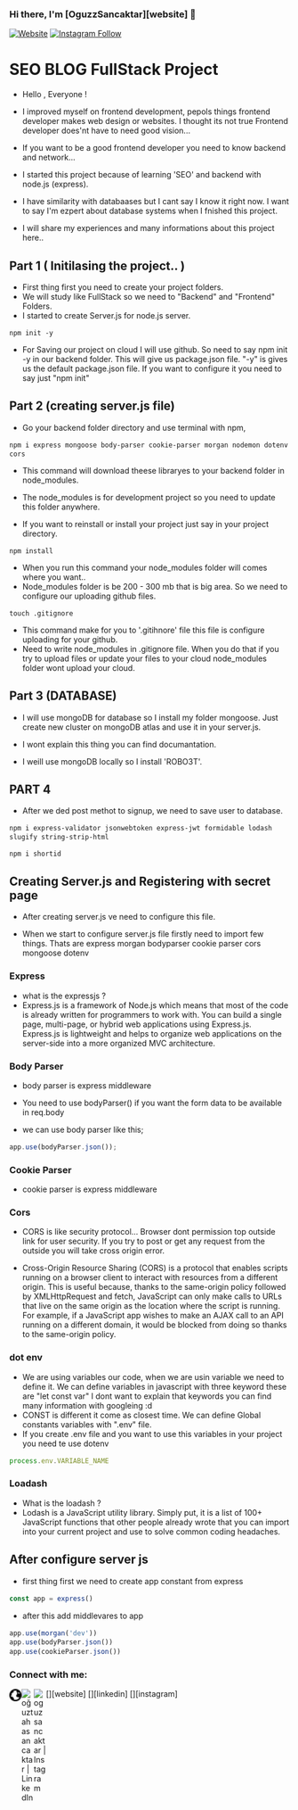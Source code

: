 ### Hi there, I'm [OguzzSancaktar][website] 👋

[![Website](https://img.shields.io/website?label=oguzsancaktar.com&style=for-the-badge&url=https%3A%2F%2Foguzsancaktar.com)](https://oguzsancaktar.com)
[![Instagram Follow](https://img.shields.io/github/followers/oguzzsancaktar?color=f2f200&label=oguzzsancaktar&style=for-the-badge)](https://instagram.com/oguzzsancaktar)


# SEO BLOG FullStack Project

- Hello , Everyone !
- I improved myself on frontend development, pepols things frontend developer makes web design or websites. I thought its not true Frontend developer does'nt have to need good vision... 
- If you want to be a good frontend developer you need to know backend and network...

- I started this project because of learning 'SEO' and backend with node.js (express).
- I have similarity with databaases but I cant say I know it right now. I want to say I'm ezpert about database systems when I fnished this project.

- I will share my experiences and many informations about this project here..

## Part 1 ( Initilasing the project.. )

- First thing first you need to create your project folders. 
- We will study like FullStack so we need to "Backend" and "Frontend" Folders.
- I started to create Server.js for node.js server. 

```
npm init -y
```

- For Saving our project on cloud I will use github. So need to say npm init -y in our backend folder. This will give us package.json file. "-y" is gives us the default package.json file. If you want to configure it you need to say just "npm init"

## Part 2 (creating server.js file)
- Go your backend folder directory and use terminal with npm,

```
npm i express mongoose body-parser cookie-parser morgan nodemon dotenv cors
```

- This command will download theese libraryes to your backend folder in node_modules.

- The node_modules is for development project so you need to update this folder anywhere.

- If you want to reinstall or install your project just say in your project directory.

```
npm install
```

- When you run this command your node_modules folder will comes where you want..
- Node_modules folder is be 200 - 300 mb that is big area. So we need to configure our uploading github files.

```
touch .gitignore
```

- This command make for you to '.gitihnore' file this file is configure uploading for your github.
- Need to write node_modules in .gitignore file. When you do that if you try to upload files or update your files to your cloud node_modules folder wont upload your cloud.

## Part 3 (DATABASE)
- I will use mongoDB for database so I install my folder mongoose. Just create new cluster on mongoDB atlas and use it in your server.js. 

- I wont explain this thing you can find documantation.

- I weill use mongoDB locally so I install 'ROBO3T'.


## PART 4

- After we ded post methot to signup, we need to save user to database.
```
npm i express-validator jsonwebtoken express-jwt formidable lodash slugify string-strip-html
```

```
npm i shortid
```


## Creating Server.js and Registering with secret page

- After creating server.js ve need to configure this file.

- When we start to configure server.js file firstly need to import few things. Thats are 
express morgan bodyparser cookie parser cors mongoose dotenv 

### Express

- what is the expressjs ? 
- Express.js is a framework of Node.js which means that most of the code is already written for programmers to work with. You can build a single page, multi-page, or hybrid web applications using Express.js. Express.js is lightweight and helps to organize web applications on the server-side into a more organized MVC architecture.


### Body Parser 
- body parser is express middleware

- You need to use bodyParser() if you want the form data to be available in req.body
- we can use body parser like this;

```javascript
app.use(bodyParser.json());
```

### Cookie Parser 

- cookie parser is express middleware

### Cors 
- CORS is like security protocol... Browser dont permission top outside link for user security. If you try to post or get any request from the outside you will take cross origin error. 

- Cross-Origin Resource Sharing (CORS) is a protocol that enables scripts running on a browser client to interact with resources from a different origin. This is useful because, thanks to the same-origin policy followed by XMLHttpRequest and fetch, JavaScript can only make calls to URLs that live on the same origin as the location where the script is running. For example, if a JavaScript app wishes to make an AJAX call to an API running on a different domain, it would be blocked from doing so thanks to the same-origin policy.

### dot env

- We are using variables our code, when we are usin variable we need to define it.
We can define variables in javascript with three keyword these are "let const var" 
I dont want to explain that keywords you can find many information with googleing :d 
- CONST is different it come as closest time. We can define Global constants variables with ".env" file. 
- If you create .env file and you want to use this variables in your project you need te use dotenv

```javascript
process.env.VARIABLE_NAME
```


### Loadash 

- What is the loadash ? 
- Lodash is a JavaScript utility library. Simply put, it is a list of 100+ JavaScript functions that other people already wrote that you can import into your current project and use to solve common coding headaches.



## After configure server js 

- first thing first we need to create app constant from express
```javascript
const app = express()
```

- after this add middlevares to app
```javascript
app.use(morgan('dev'))
app.use(bodyParser.json())
app.use(cookieParser.json())
```









### Connect with me:

[<img align="left" alt="oguzsancaktar.com" width="22px" src="https://raw.githubusercontent.com/iconic/open-iconic/master/svg/globe.svg" />][website]
[<img align="left" alt="oğuztahasancaktar | LinkedIn" width="22px" src="https://cdn.jsdelivr.net/npm/simple-icons@v3/icons/linkedin.svg" />][linkedin]
[<img align="left" alt="oguzsancaktar | Instagram" width="22px" src="https://cdn.jsdelivr.net/npm/simple-icons@v3/icons/instagram.svg" />][instagram]

<br />
